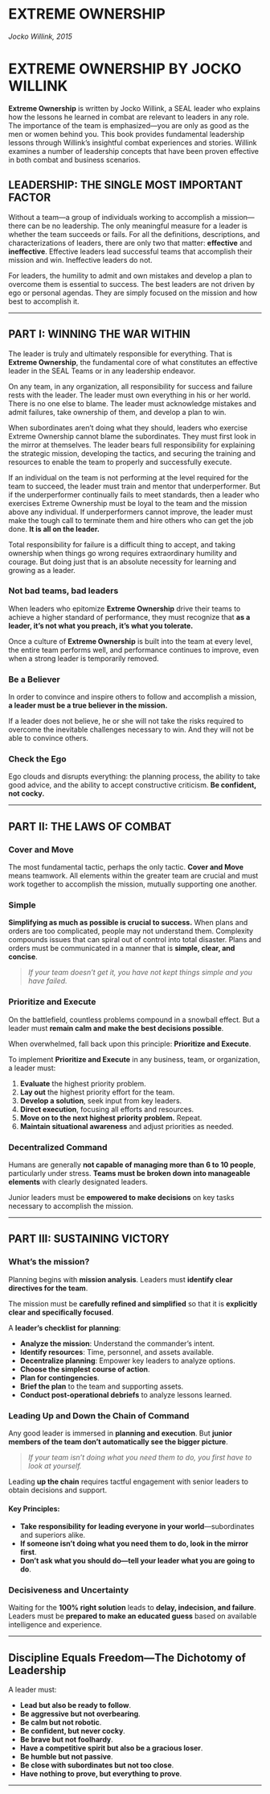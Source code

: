 # EXTREME OWNERSHIP
_Jocko Willink, 2015_

# EXTREME OWNERSHIP BY JOCKO WILLINK

**Extreme Ownership** is written by Jocko Willink, a SEAL leader who explains how the lessons he learned in combat are relevant to leaders in any role. The importance of the team is emphasized—you are only as good as the men or women behind you. This book provides fundamental leadership lessons through Willink’s insightful combat experiences and stories. Willink examines a number of leadership concepts that have been proven effective in both combat and business scenarios.

## LEADERSHIP: THE SINGLE MOST IMPORTANT FACTOR

Without a team—a group of individuals working to accomplish a mission—there can be no leadership. The only meaningful measure for a leader is whether the team succeeds or fails. For all the definitions, descriptions, and characterizations of leaders, there are only two that matter: **effective** and **ineffective**. Effective leaders lead successful teams that accomplish their mission and win. Ineffective leaders do not.

For leaders, the humility to admit and own mistakes and develop a plan to overcome them is essential to success. The best leaders are not driven by ego or personal agendas. They are simply focused on the mission and how best to accomplish it.

---

## PART I: WINNING THE WAR WITHIN

The leader is truly and ultimately responsible for everything. That is **Extreme Ownership**, the fundamental core of what constitutes an effective leader in the SEAL Teams or in any leadership endeavor.

On any team, in any organization, all responsibility for success and failure rests with the leader. The leader must own everything in his or her world. There is no one else to blame. The leader must acknowledge mistakes and admit failures, take ownership of them, and develop a plan to win.

When subordinates aren’t doing what they should, leaders who exercise Extreme Ownership cannot blame the subordinates. They must first look in the mirror at themselves. The leader bears full responsibility for explaining the strategic mission, developing the tactics, and securing the training and resources to enable the team to properly and successfully execute.

If an individual on the team is not performing at the level required for the team to succeed, the leader must train and mentor that underperformer. But if the underperformer continually fails to meet standards, then a leader who exercises Extreme Ownership must be loyal to the team and the mission above any individual. If underperformers cannot improve, the leader must make the tough call to terminate them and hire others who can get the job done. **It is all on the leader.**

Total responsibility for failure is a difficult thing to accept, and taking ownership when things go wrong requires extraordinary humility and courage. But doing just that is an absolute necessity for learning and growing as a leader.

### Not bad teams, bad leaders

When leaders who epitomize **Extreme Ownership** drive their teams to achieve a higher standard of performance, they must recognize that **as a leader, it’s not what you preach, it’s what you tolerate.**

Once a culture of **Extreme Ownership** is built into the team at every level, the entire team performs well, and performance continues to improve, even when a strong leader is temporarily removed.

### Be a Believer

In order to convince and inspire others to follow and accomplish a mission, **a leader must be a true believer in the mission.** 

If a leader does not believe, he or she will not take the risks required to overcome the inevitable challenges necessary to win. And they will not be able to convince others.

### Check the Ego

Ego clouds and disrupts everything: the planning process, the ability to take good advice, and the ability to accept constructive criticism. **Be confident, not cocky.**

---

## PART II: THE LAWS OF COMBAT

### Cover and Move

The most fundamental tactic, perhaps the only tactic. **Cover and Move** means teamwork. All elements within the greater team are crucial and must work together to accomplish the mission, mutually supporting one another.

### Simple

**Simplifying as much as possible is crucial to success.** When plans and orders are too complicated, people may not understand them. Complexity compounds issues that can spiral out of control into total disaster. Plans and orders must be communicated in a manner that is **simple, clear, and concise**.

> *If your team doesn’t get it, you have not kept things simple and you have failed.*

### Prioritize and Execute

On the battlefield, countless problems compound in a snowball effect. But a leader must **remain calm and make the best decisions possible**.

When overwhelmed, fall back upon this principle: **Prioritize and Execute**.

To implement **Prioritize and Execute** in any business, team, or organization, a leader must:

1. **Evaluate** the highest priority problem.
2. **Lay out** the highest priority effort for the team.
3. **Develop a solution**, seek input from key leaders.
4. **Direct execution**, focusing all efforts and resources.
5. **Move on to the next highest priority problem.** Repeat.
6. **Maintain situational awareness** and adjust priorities as needed.

### Decentralized Command

Humans are generally **not capable of managing more than 6 to 10 people**, particularly under stress. **Teams must be broken down into manageable elements** with clearly designated leaders.

Junior leaders must be **empowered to make decisions** on key tasks necessary to accomplish the mission.

---

## PART III: SUSTAINING VICTORY

### What’s the mission?

Planning begins with **mission analysis**. Leaders must **identify clear directives for the team**.

The mission must be **carefully refined and simplified** so that it is **explicitly clear and specifically focused**.

A **leader’s checklist for planning**:

- **Analyze the mission**: Understand the commander’s intent.
- **Identify resources**: Time, personnel, and assets available.
- **Decentralize planning**: Empower key leaders to analyze options.
- **Choose the simplest course of action**.
- **Plan for contingencies**.
- **Brief the plan** to the team and supporting assets.
- **Conduct post-operational debriefs** to analyze lessons learned.

### Leading Up and Down the Chain of Command

Any good leader is immersed in **planning and execution**. But **junior members of the team don’t automatically see the bigger picture**.

> *If your team isn’t doing what you need them to do, you first have to look at yourself.*

Leading **up the chain** requires tactful engagement with senior leaders to obtain decisions and support.

#### Key Principles:
- **Take responsibility for leading everyone in your world**—subordinates and superiors alike.
- **If someone isn’t doing what you need them to do, look in the mirror first**.
- **Don’t ask what you should do—tell your leader what you are going to do**.

### Decisiveness and Uncertainty

Waiting for the **100% right solution** leads to **delay, indecision, and failure**. Leaders must be **prepared to make an educated guess** based on available intelligence and experience.

---

## Discipline Equals Freedom—The Dichotomy of Leadership

A leader must:

- **Lead but also be ready to follow**.
- **Be aggressive but not overbearing**.
- **Be calm but not robotic**.
- **Be confident, but never cocky**.
- **Be brave but not foolhardy**.
- **Have a competitive spirit but also be a gracious loser**.
- **Be humble but not passive**.
- **Be close with subordinates but not too close**.
- **Have nothing to prove, but everything to prove**.

---



